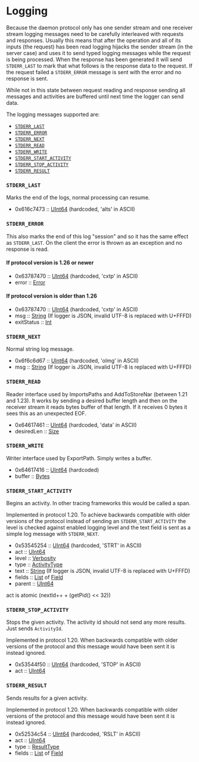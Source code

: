 # Logging

Because the daemon protocol only has one sender stream and one receiver stream
logging messages need to be carefully interleaved with requests and responses.
Usually this means that after the operation and all of its inputs (the request)
has been read logging hijacks the sender stream (in the server case) and uses
it to send typed logging messages while the request is being processed. When
the response has been generated it will send `STDERR_LAST` to mark that what
follows is the response data to the request. If the request failed a
`STDERR_ERROR` message is sent with the error and no response is sent.

While not in this state between request reading and response sending all
messages and activities are buffered until next time the logger can send data.

The logging messages supported are:
- [`STDERR_LAST`](#stderr_last)
- [`STDERR_ERROR`](#stderr_error)
- [`STDERR_NEXT`](#stderr_next)
- [`STDERR_READ`](#stderr_read)
- [`STDERR_WRITE`](#stderr_write)
- [`STDERR_START_ACTIVITY`](#stderr_start_activity)
- [`STDERR_STOP_ACTIVITY`](#stderr_stop_activity)
- [`STDERR_RESULT`](#stderr_result)


### `STDERR_LAST`
Marks the end of the logs, normal processing can resume.

- 0x616c7473 :: [UInt64][se-UInt64] (hardcoded, 'alts' in ASCII)


### `STDERR_ERROR`
This also marks the end of this log "session" and so it
has the same effect as `STDERR_LAST`.
On the client the error is thrown as an exception and no response is read.

#### If protocol version is 1.26 or newer
- 0x63787470 :: [UInt64][se-UInt64] (hardcoded, 'cxtp' in ASCII)
- error :: [Error][se-Error]

#### If protocol version is older than 1.26
- 0x63787470 :: [UInt64][se-UInt64] (hardcoded, 'cxtp' in ASCII)
- msg :: [String][se-String] (If logger is JSON, invalid UTF-8 is replaced with U+FFFD)
- exitStatus :: [Int][se-Int]


### `STDERR_NEXT`
Normal string log message.

- 0x6f6c6d67 :: [UInt64][se-UInt64] (hardcoded, 'olmg' in ASCII)
- msg :: [String][se-String] (If logger is JSON, invalid UTF-8 is replaced with U+FFFD)


### `STDERR_READ`
Reader interface used by ImportsPaths and AddToStoreNar (between 1.21 and 1.23).
It works by sending a desired buffer length and then on the receiver stream it
reads bytes buffer of that length. If it receives 0 bytes it sees this as an
unexpected EOF.

- 0x64617461 :: [UInt64][se-UInt64] (hardcoded, 'data' in ASCII)
- desiredLen :: [Size][se-Size]


### `STDERR_WRITE`
Writer interface used by ExportPath. Simply writes a buffer.

- 0x64617416 :: [UInt64][se-UInt64] (hardcoded)
- buffer :: [Bytes][se-Bytes]


### `STDERR_START_ACTIVITY`
Begins an activity. In other tracing frameworks this would be called a span.

Implemented in protocol 1.20. To achieve backwards compatible with older
versions of the protocol instead of sending an `STDERR_START_ACTIVITY`
the level is checked against enabled logging level and the text field is
sent as a simple log message with `STDERR_NEXT`.

- 0x53545254 :: [UInt64][se-UInt64] (hardcoded, 'STRT' in ASCII)
- act :: [UInt64][se-UInt64]
- level :: [Verbosity][se-Verbosity]
- type :: [ActivityType][se-ActivityType]
- text :: [String][se-String] (If logger is JSON, invalid UTF-8 is replaced with U+FFFD)
- fields :: [List][se-List] of [Field][se-Field]
- parent :: [UInt64][se-UInt64]


act is atomic (nextId++ + (getPid() << 32))


### `STDERR_STOP_ACTIVITY`
Stops the given activity. The activity id should not send any more results.
Just sends `ActivityId`.

Implemented in protocol 1.20. When backwards compatible with older versions of
the protocol and this message would have been sent it is instead ignored.

- 0x53544f50 :: [UInt64][se-UInt64] (hardcoded, 'STOP' in ASCII)
- act :: [UInt64][se-UInt64]


### `STDERR_RESULT`
Sends results for a given activity.

Implemented in protocol 1.20. When backwards compatible with older versions of
the protocol and this message would have been sent it is instead ignored.

- 0x52534c54 :: [UInt64][se-UInt64] (hardcoded, 'RSLT' in ASCII)
- act :: [UInt64][se-UInt64]
- type :: [ResultType][se-ResultType]
- fields :: [List][se-List] of [Field][se-Field]



[se-UInt64]: ./serialization.md#uint64
[se-Int]: ./serialization.md#int
[se-Size]: ./serialization.md#size
[se-Verbosity]: ./serialization.md#verbosity
[se-ActivityType]: ./serialization.md#activitytype
[se-ResultType]: ./serialization.md#resulttype
[se-Bytes]: ./serialization.md#bytes
[se-String]: ./serialization.md#string
[se-List]: ./serialization.md#list-of-x
[se-Error]: ./serialization.md#error
[se-Field]: ./serialization.md#field